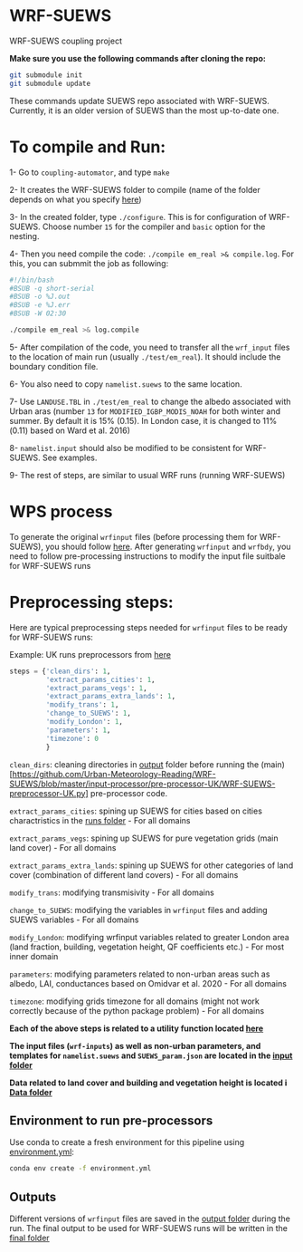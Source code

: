 # WRF-SUEWS

WRF-SUEWS coupling project

**Make sure you use the following commands after cloning the repo:**

``` bash
git submodule init
git submodule update
```
These commands update SUEWS repo associated with WRF-SUEWS. Currently, it is an older version of SUEWS than the most up-to-date one.

# To compile and Run:
1- Go to `coupling-automator`, and type `make`

2- It creates the WRF-SUEWS folder to compile (name of the folder depends on what you specify [here](https://github.com/Urban-Meteorology-Reading/WRF-SUEWS/blob/50dba67f3a66cfee296d7c4de88d3f52353b13cd/coupling-automator/automate_main.py#L57))

3- In the created folder, type `./configure`. This is for configuration of WRF-SUEWS. Choose number `15` for the compiler and `basic` option for the nesting.

4- Then you need compile the code: `./compile em_real >& compile.log`. For this, you can submmit the job as following:

```bash
#!/bin/bash 
#BSUB -q short-serial 
#BSUB -o %J.out 
#BSUB -e %J.err 
#BSUB -W 02:30

./compile em_real >& log.compile

```
5- After compilation of the code, you need to transfer all the `wrf_input` files to the location of main run (usually `./test/em_real`). It should include the boundary condition file.

6- You also need to copy `namelist.suews` to the same location.

7- Use `LANDUSE.TBL` in `./test/em_real` to change the albedo associated with Urban aras (number `13` for `MODIFIED_IGBP_MODIS_NOAH` for both winter and summer. By default it is 15% (0.15). In London case, it is changed to 11%(0.11) based on Ward et al. 2016)

8- `namelist.input` should also be modified to be consistent for WRF-SUEWS. See examples.

9- The rest of steps, are similar to usual WRF runs (running WRF-SUEWS)

# WPS process

To generate the original `wrfinput` files (before processing them for WRF-SUEWS), you should follow [here](https://www2.mmm.ucar.edu/wrf/OnLineTutorial/CASES/JAN00). After generating `wrfinput` and `wrfbdy`, you need to follow pre-processing instructions to modify the input file suitbale for WRF-SUEWS runs


# Preprocessing steps:

Here are typical preprocessing steps needed for `wrfinput` files to be ready for WRF-SUEWS runs:

Example: UK runs preprocessors from [here](https://github.com/Urban-Meteorology-Reading/WRF-SUEWS/blob/2dcfb9bb5f208c3a0e39c1ad0d6bb3d283a88eee/input-processor/pre-processor-UK/WRF-SUEWS-preprocessor-UK.py#L11-L21)

```python
steps = {'clean_dirs': 1,
         'extract_params_cities': 1,
         'extract_params_vegs': 1,
         'extract_params_extra_lands': 1,
         'modify_trans': 1,
         'change_to_SUEWS': 1,
         'modify_London': 1,
         'parameters': 1,
         'timezone': 0
         }
```

`clean_dirs`: cleaning directories in [output](https://github.com/Urban-Meteorology-Reading/WRF-SUEWS/tree/master/input-processor/pre-processor-UK/output) folder before running the (main)[https://github.com/Urban-Meteorology-Reading/WRF-SUEWS/blob/master/input-processor/pre-processor-UK/WRF-SUEWS-preprocessor-UK.py] pre-processor code.

`extract_params_cities`: spining up SUEWS for cities  based on cities charactristics in the [runs folder](https://github.com/Urban-Meteorology-Reading/WRF-SUEWS/tree/master/input-processor/pre-processor-UK/runs) - For all domains

`extract_params_vegs`: spining up SUEWS for pure vegetation grids (main land cover) - For all domains

`extract_params_extra_lands`: spining up SUEWS for other categories of land cover (combination of different land covers) - For all domains

`modify_trans`: modifying transmisivity - For all domains

`change_to_SUEWS`: modifying the variables in `wrfinput` files and adding SUEWS variables - For all domains

`modify_London`: modifying wrfinput variables related to greater London area (land fraction, building, vegetation height, QF coefficients etc.) - For most inner domain

`parameters`: modifying parameters related to non-urban areas such as albedo, LAI, conductances based on Omidvar et al. 2020 - For all domains

`timezone`: modifying grids timezone for all domains (might not work correctly because of the python package problem) - For all domains


**Each of the above steps is related to a utility function located [here](https://github.com/Urban-Meteorology-Reading/WRF-SUEWS/tree/master/input-processor/pre-processor-UK/utility)**

**The input files (`wrf-inputs`) as well as non-urban parameters, and templates for `namelist.suews` and `SUEWS_param.json` are located in the [input folder](https://github.com/Urban-Meteorology-Reading/WRF-SUEWS/tree/master/input-processor/pre-processor-UK/input)**

**Data related to land cover and building and vegetation height is located i [Data folder](https://github.com/Urban-Meteorology-Reading/WRF-SUEWS/tree/master/input-processor/pre-processor-UK/data)**

## Environment to run pre-processors
Use conda to create a fresh environment for this pipeline using [environment.yml](https://github.com/Urban-Meteorology-Reading/WRF-SUEWS/blob/master/input-processor/pre-processor-UK/environment.yml):

```bash
conda env create -f environment.yml
```
## Outputs
 Different versions of `wrfinput` files are saved in the [output folder](https://github.com/Urban-Meteorology-Reading/WRF-SUEWS/tree/master/input-processor/pre-processor-UK/output) during the run. The final output to be used for WRF-SUEWS runs will be written in the [final folder](https://github.com/Urban-Meteorology-Reading/WRF-SUEWS/tree/master/input-processor/pre-processor-UK/output/final)
